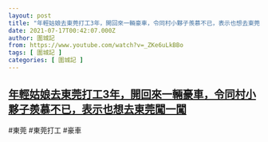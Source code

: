 ```yaml
---
layout: post
title: "年輕姑娘去東莞打工3年，開回來一輛豪車，令同村小夥子羨慕不已，表示也想去東莞闖一闖"
date: 2021-07-17T00:42:07.000Z
author: 圍城記
from: https://www.youtube.com/watch?v=_ZKe6uLkBBo
tags: [ 圍城記 ]
categories: [ 圍城記 ]
---
```

<!--1626482527000-->
[年輕姑娘去東莞打工3年，開回來一輛豪車，令同村小夥子羨慕不已，表示也想去東莞闖一闖](https://www.youtube.com/watch?v=_ZKe6uLkBBo)
------

<div>
#東莞 #東莞打工 #豪車
</div>
